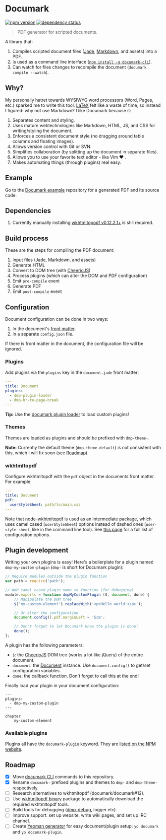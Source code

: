 # Documark

[![npm version](https://badge.fury.io/js/documark.svg)](http://badge.fury.io/js/documark)
[![dependency status](https://david-dm.org/documark/documark.svg)](https://david-dm.org/documark)

> PDF generator for scripted documents.

A library that:

1. Compiles scripted document files ([Jade][jade], [Markdown][markdown], and assets) into a PDF.
2. Is used as a command line interface ([`npm install -g documark-cli`][documark-cli]).
3. Can watch for files changes to recompile the document (`documark compile --watch`).

## Why?

My personally hatret towards WYSIWYG word processors (Word, Pages, etc.) sparked me to write this tool. [LaTeX][latex] felt like a waste of time, so instead I figured: why not use Markdown? I like Documark because it:

1. Separates content and styling.
2. Uses mature webtechnologies like Markdown, HTML, JS, and CSS for writing/styling the document.
3. Enforces a consistent document style (no dragging around table columns and floating images).
4. Allows version control with Git or SVN.
5. Simplifies collaboration (by splitting up the document in separate files).
6. Allows you to use your favorite text editor - like Vim ❤ .
7. Makes automating things (through plugins) real easy.

## Example

Go to the [Documark example][documark-example] repository for a generated PDF and its source code.

## Dependencies

1. Currently manually installing [wkhtmltopodf v0.12.2.1+][wkhtmltopdf-install] is still required.

## Build process

These are the steps for compiling the PDF document:

1. Input files (Jade, Markdown, and assets)
2. Generate HTML
3. Convert to DOM tree (with [CheerioJS][cheeriojs])
3. Process plugins (which can alter the DOM and PDF configuration)
4. Emit `pre-compile` event
5. Generate PDF
6. Emit `post-compile` event

## Configuration

Document configuration can be done in two ways:

1. In the document's [front matter][front-matter].
2. In a separate `config.json` file.

If there is front matter in the document, the configuration file will be ignored.

### Plugins

Add plugins via the `plugins` key in the `document.jade` front matter:

```yaml
---
title: Document
plugins:
  - dmp-plugin-loader
  - dmp-hr-to-page-break
---
```

__Tip:__ Use the [documark plugin loader][dmp-plugin-loader] to load custom plugins!

### Themes

Themes are loaded as plugins and should be prefixed with `dmp-theme-`.

__Note:__ Currently the default theme (`dmp-theme-default`) is not consistent with this, which I will fix soon (see [Roadmap](#user-content-roadmap)).

### wkhtmltopdf

Configure wkhtmltopdf with the `pdf` object in the documents front matter. For example:

```yaml
---
title: Document
pdf:
  userStyleSheet: path/to/main.css
---
```

Note that [node-wkhtmltopdf][node-wkhtmltopdf] is used as an intermediate package, which uses camel cased (`userStyleSheet`) options instead of dashed ones (`user-style-sheet`, like in the command line tool). See [this page][wkhtmltopdf-options] for a full list of configuration options.

## Plugin development

Writing your own plugins is easy! Here's a boilerplate for a plugin named `dmp-my-custom-plugin` (`dmp-` is short for Documark plugin):

```js
// Require modules outside the plugin function
var path = require('path');

// Add camel cased plugin name to function (for debugging)
module.exports = function dmpMyCustomPlugin ($, document, done) {
	// Manipulate the DOM tree
	$('my-custom-element').replaceWith('<p>Hello world!</p>');

	// Or alter the configuration
	document.config().pdf.marginLeft = '5cm';

	// Don't forget to let Documark know the plugin is done!
	done();
};
```

A plugin has the following parameters:

- `$`: the [CheerioJS][cheeriojs] DOM tree (works a lot like jQuery) of the entire document.
- `document`: the [Document][lib-document] instance. Use `document.config()` to get/set configuration variables.
- `done`: the callback function. Don't forget to call this at the end!

Finally load your plugin in your document configuration:

```jade
---
plugins:
  - dmp-my-custom-plugin
---

chapter
	my-custom-element
```

### Available plugins

Plugins all have the `documark-plugin` keyword. They are [listed on the NPM website][documark-plugins].

## Roadmap

- [x] Move [documark CLI][documark-cli] commands to this repository.
- [x] Rename `documark-` prefixed plugins and themes to `dmp-` and `dmp-theme-` respectively.
- [ ] Research alternatives to wkhtmltopdf (documark/documark#12).
- [ ] Use [wkhtmltopdf binary][wkhtmltopdf-binary] package to automatically download the required wkhtmltopdf tools.
- [ ] Build tools for debugging ([dmp-debug][dmp-debug], logger etc).
- [ ] Improve support: set up website, write wiki pages, and set up IRC channel.
- [ ] Create [Yeoman generator][yeoman-generator] for easy document/plugin setup: `yo documark` and `yo documark-plugin`.

[jade]: http://jade-lang.com/
[markdown]: http://daringfireball.net/projects/markdown/syntax
[latex]: http://www.latex-project.org/
[documark-cli]: https://github.com/mauvm/documark-cli
[documark-example]: https://github.com/mauvm/documark-example
[wkhtmltopdf-install]: http://wkhtmltopdf.org/downloads.html
[cheeriojs]: https://github.com/cheeriojs/cheerio
[front-matter]: https://github.com/jxson/front-matter#example
[dmp-plugin-loader]: https://www.npmjs.com/package/dmp-plugin-loader
[cheeriojs]: https://github.com/cheeriojs/cheerio
[lib-document]: https://github.com/mauvm/documark/blob/master/lib/Document.js
[documark-plugins]: https://www.npmjs.com/browse/keyword/documark-plugin
[node-wkhtmltopdf]: https://www.npmjs.com/package/wkhtmltopdf
[wkhtmltopdf-options]: http://wkhtmltopdf.org/usage/wkhtmltopdf.txt
[wkhtmltopdf-binary]: https://www.npmjs.com/package/wkhtmltopdf-binary
[yeoman-generator]: https://github.com/yeoman/yo
[dmp-debug]: https://www.npmjs.com/package/dmp-debug
